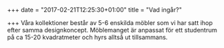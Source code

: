 +++
date = "2017-02-21T12:25:30+01:00"
title = "Vad ingår?"

+++
Våra kollektioner består av 5-6 enskilda möbler som vi har satt ihop efter samma designkoncept. Möblemanget är anpassat för ett studentrum på ca 15-20 kvadratmeter och hyrs alltså ut tillsammans.
